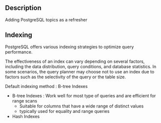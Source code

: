 ## Description

Adding PostgreSQL topics as a refresher

## Indexing
PostgreSQL offers various indexing strategies to optimize query performance.

The effectiveness of an index can vary depending on several factors, including the data distribution,
query conditions, and database statistics. In some scenarios, the query planner
may choose not to use an index due to factors such as the selectivity of the query or the table size.

Default indexing method : B-tree Indexes

* B-tree Indexes : Work well for most type of queries and are efficient for range scans
  * Suitable for columns that have a wide range of distinct values
  * typically used for equality and range queries
* Hash Indexes 